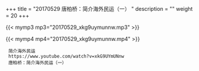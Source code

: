 +++
title = "20170529  唐柏桥：简介海外民运（一） "
description = ""
weight = 20
+++

{{< mymp3 mp3="20170529_xkg9uymunnw.mp3" >}}

{{< mymp4 mp4="20170529_xkg9uymunnw.mp4" >}}

     简介海外民运 
     https://www.youtube.com/watch?v=xkG9UYmUNnw 
     唐柏桥：简介海外民运（一） 
